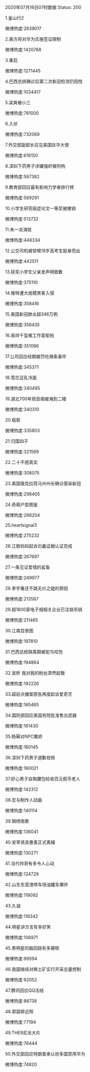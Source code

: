 2020年07月16日07时数据
Status: 200

1.釜山行2

微博热度:2639017

2.美方将对华为实施签证限制

微博热度:1420788

3.重启

微博热度:1271445

4.巴西总统确诊后第二次新冠检测仍阳性

微博热度:1034417

5.梁爽被小三

微博热度:781000

6.入伏

微博热度:732069

7.外交部副部长召见美国驻华大使

微博热度:616150

8.深圳下药男子涉嫌强奸被刑拘

微博热度:587382

9.教育部回应最有影响力学者排行榜

微博热度:569291

10.小学生研究癌症论文一等奖被撤销

微博热度:513732

11.朱一龙演技

微博热度:448334

12.公交司机被锁喉18岁高考生挺身而出

微博热度:442511

13.获奖小学生父亲发声明致歉

微博热度:375110

14.推特遭大规模黑客入侵

微博热度:358416

15.美国新冠肺炎超346万例

微博热度:356435

16.易烊千玺被工作室偷拍

微博热度:351066

17.公司回应经期被罚吃辣条事件

微博热度:345371

18.雪花豆乳冷面

微博热度:340495

19.湖北700年观音阁被淹到二楼

微博热度:340310

20.瓶邪

微博热度:335803

21.归国四子

微博热度:321569

22.二十不惑真实

微博热度:308075

23.美国俄克拉荷马州州长确诊感染新冠

微博热度:298405

24.奇葩户型图鉴

微博热度:288204

25.heartsignal3

微博热度:275232

26.江歌妈妈起诉刘鑫证据认证完成

微博热度:267697

27.一条见证爱情的鲨鱼

微博热度:249977

28.李宇春还不跳无价之姐的原因

微博热度:213567

29.超1800家电子烟相关企业已注销吊销

微博热度:211465

30.江南百景图

微博热度:197810

31.巴西总统隔离期被鸵鸟咬伤

微博热度:194864

32.吴昕 我对我的粉丝肃然起敬

微博热度:192226

33.超前点播案原告再度起诉爱奇艺

微博热度:165465

34.国防部回应美国务院批准售台武器

微博热度:161430

35.杨幂对NPC撒娇

微博热度:160145

36.深圳下药男子道歉视频

微博热度:160021

37.好心男子自掏腰包给收百元假币老人

微博热度:142312

38.恋与制作人动画

微博热度:140114

39.锦绣南歌

微博热度:136041

40.安宰贤具惠善正式离婚

微博热度:130271

41.当代帅哥有多令人心动

微博热度:124729

42.山东东营港停车场油罐车爆炸

微博热度:119092

43.久诚

微博热度:116342

44.明星讲方言有多好笑

微博热度:106971

45.男明星的脑回路有多硬核

微博热度:99594

46.我国继续对稀土矿实行开采总量控制

微博热度:92052

47.腾讯回应QQ冻结

微博热度:86738

48.郭碧婷近照

微博热度:77194

49.THE9尼龙大片

微博热度:76444

50.外交部回应特朗普承认劝多国禁用华为

微博热度:74820

